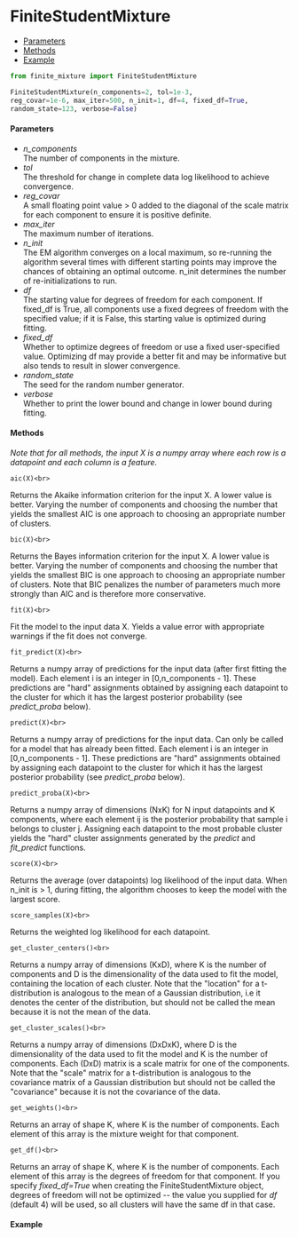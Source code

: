 FiniteStudentMixture
===================

 - [Parameters](#Parameters)
 - [Methods](#Methods)
 - [Example](#Example)

```python
from finite_mixture import FiniteStudentMixture

FiniteStudentMixture(n_components=2, tol=1e-3,
reg_covar=1e-6, max_iter=500, n_init=1, df=4, fixed_df=True,
random_state=123, verbose=False)
```

#### Parameters

  * *n_components*<br>The number of components in the mixture.
  * *tol*<br>The threshold for change in complete data log likelihood to achieve convergence.
  * *reg_covar*<br> A small floating point value > 0 added to the diagonal of the scale matrix
 for each component to ensure it is positive definite.
  * *max_iter*<br>The maximum number of iterations.
  * *n_init*<br>The EM algorithm converges on a local maximum, so re-running the algorithm several
times with different starting points may improve the chances of obtaining an optimal outcome. n_init
determines the number of re-initializations to run.
  * *df*<br>The starting value for degrees of freedom for each component. If fixed_df is True,
all components use a fixed degrees of freedom with the specified value; if it is False,
this starting value is optimized during fitting.
  * *fixed_df*<br>Whether to optimize degrees of freedom or use a fixed user-specified value. 
Optimizing df may provide a better fit and may be informative but also tends to result in slower
convergence.
  * *random_state*<br>The seed for the random number generator.
  * *verbose*<br>Whether to print the lower bound and change in lower bound during fitting.

#### Methods

*Note that for all methods, the input X is a numpy array where each row is a datapoint and each column is
a feature.*

    aic(X)<br>
Returns the Akaike information criterion for the input X. A lower value is better. Varying the number of
components and choosing the number that yields the smallest AIC is one approach to choosing an appropriate number
of clusters.

    bic(X)<br>
Returns the Bayes information criterion for the input X. A lower value is better. Varying the number of
components and choosing the number that yields the smallest BIC is one approach to choosing an appropriate number
of clusters. Note that BIC penalizes the number of parameters much more strongly than AIC and is therefore more
conservative.

    fit(X)<br>
Fit the model to the input data X. Yields a value error with appropriate warnings if the fit does not converge.

    fit_predict(X)<br>
Returns a numpy array of predictions for the input data (after first fitting the model). Each element i is
an integer in [0,n_components - 1]. These predictions are "hard" assignments obtained by assigning each
datapoint to the cluster for which it has the largest posterior probability (see *predict_proba* below).

    predict(X)<br>
Returns a numpy array of predictions for the input data. Can only be called for a model that has already been
fitted. Each element i is an integer in [0,n_components - 1]. These predictions are "hard" assignments obtained
by assigning each datapoint to the cluster for which it has the largest posterior probability (see 
*predict_proba* below).

    predict_proba(X)<br>
Returns a numpy array of dimensions (NxK) for N input datapoints and K components, where each element ij 
is the posterior probability that sample i belongs to cluster j. Assigning each datapoint to the most probable
cluster yields the "hard" cluster assignments generated by the *predict* and *fit_predict* functions.

    score(X)<br>
Returns the average (over datapoints) log likelihood of the input data. When n_init is > 1, during fitting,
the algorithm chooses to keep the model with the largest score.

    score_samples(X)<br>
Returns the weighted log likelihood for each datapoint.

    get_cluster_centers()<br>
Returns a numpy array of dimensions (KxD), where K is the number of components and D is the dimensionality of
the data used to fit the model, containing the location of each cluster. Note that the "location" for a t-
distribution is analogous to the mean of a Gaussian distribution, i.e it denotes the center of
the distribution, but should not be called the mean because it is not the mean of the data.

    get_cluster_scales()<br>
Returns a numpy array of dimensions (DxDxK), where D is the dimensionality of the data used to fit the model
and K is the number of components. Each (DxD) matrix is a scale matrix for one of the components. Note that the
"scale" matrix for a t-distribution is analogous to the covariance matrix of a Gaussian distribution but should
not be called the "covariance" because it is not the covariance of the data.

    get_weights()<br>
Returns an array of shape K, where K is the number of components. Each element of this array is the mixture
weight for that component.

    get_df()<br>
Returns an array of shape K, where K is the number of components. Each element of this array is the degrees
of freedom for that component. If you specify *fixed_df=True* when creating the FiniteStudentMixture object,
degrees of freedom will not be optimized -- the value you supplied for *df* (default 4) will be used, 
so all clusters will have the same df in that case.

#### Example


